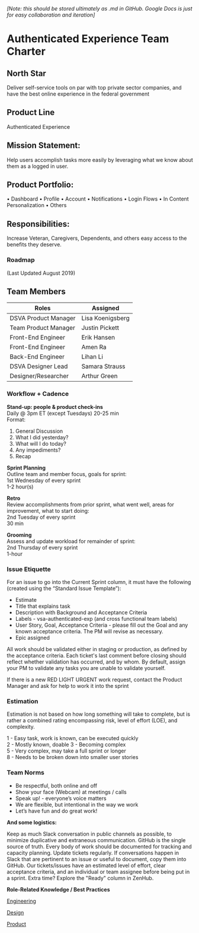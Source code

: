 _[Note: this should be stored ultimately as .md in GitHub. Google Docs is just for easy collaboration and iteration]_

# Authenticated Experience Team Charter

##  North Star
Deliver self-service tools on par with top private sector companies, and have the best online experience in the federal government
 
## Product Line 
Authenticated Experience

## Mission Statement:
Help users accomplish tasks more easily by leveraging what we know about them as a logged in user.

## Product Portfolio:
•	Dashboard
•	Profile
•	Account
•	Notifications
•	Login Flows
•	In Content Personalization
•	Others


## Responsibilities:
Increase Veteran, Caregivers, Dependents, and others easy access to the benefits they deserve.

### **Roadmap**

(Last Updated August 2019)
 

## Team Members

|**Roles**              |**Assigned**                        |
|-----------------------|------------------------------------|
|DSVA Product Manager   |Lisa Koenigsberg
|Team Product Manager   |Justin Pickett
|Front-End Engineer     |Erik Hansen
|Front-End Engineer     |Amen Ra
|Back-End Engineer      |Lihan Li
|DSVA Designer Lead     |Samara Strauss
|Designer/Researcher    |Arthur Green


### **Workflow + Cadence**

**Stand-up: people & product check-ins**  
Daily @ 3pm ET (except Tuesdays) 
20-25 min  
Format:  
1. General Discussion
2. What I did yesterday? 
3. What will I do today? 
4. Any impediments?
5. Recap


**Sprint Planning**  
Outline team and member focus, goals for sprint:  
1st Wednesday of every sprint  
1-2 hour(s) 

**Retro**   
Review accomplishments from prior sprint, what went well, areas for improvement, what to start doing:   
2nd Tuesday of every sprint   
30 min

**Grooming**  
Assess and update workload for remainder of sprint:  
2nd Thursday of every sprint   
1-hour 

### **Issue Etiquette**
For an issue to go into the Current Sprint column, it must have the following (created using the “Standard Issue Template”):
  * Estimate
  * Title that explains task
  * Description with Background and Acceptance Criteria
  * Labels - vsa-authenticated-exp (and cross functional team labels)
  * User Story, Goal, Acceptance Criteria - please fill out the Goal and any known acceptance criteria. The PM will revise as necessary.
  * Epic assigned
  
All work should be validated either in staging or production, as defined by the acceptance criteria. Each ticket's last comment before closing should reflect whether validation has occurred, and by whom. By default, assign your PM to validate any tasks you are unable to validate yourself.

If there is a new RED LIGHT URGENT work request, contact the Product Manager and ask for help to work it into the sprint

### **Estimation**
Estimation is not based on how long something will take to complete, but is rather a combined rating encompassing risk, level of effort (LOE), and complexity.

 1 - Easy task, work is known, can be executed quickly   
 2 - Mostly known, doable
 3 - Becoming complex   
 5 - Very complex, may take a full sprint or longer    
 8 - Needs to be broken down into smaller user stories      

### **Team Norms**

  * Be respectful, both online and off
  * Show your face (Webcam) at meetings / calls
  * Speak up! - everyone’s voice matters
  * We are flexible, but intentional in the way we work
  * Let’s have fun and do great work!

**And some logistics:**

Keep as much Slack conversation in public channels as possible, to minimize duplicative and extraneous communication.
GitHub is the single source of truth. Every body of work should be documented for tracking and capacity planning.
Update tickets regularly. If conversations happen in Slack that are pertinent to an issue or useful to document, copy them into GitHub.
Our tickets/issues have an estimated level of effort, clear acceptance criteria, and an individual or team assignee before being put in a sprint.
Extra time? Explore the "Ready" column in ZenHub.

**Role-Related Knowledge / Best Practices**

[Engineering](https://github.com/department-of-veterans-affairs/vets.gov-team/tree/master/Work%20Practices/Engineering)

[Design](https://github.com/department-of-veterans-affairs/vets.gov-team/tree/master/Work%20Practices/Design)

[Product](https://github.com/department-of-veterans-affairs/vets.gov-team/tree/master/Work%20Practices/Product%20Management)


